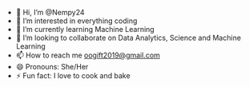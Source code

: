 - 👋 Hi, I’m @Nempy24
- 👀 I’m interested in everything coding
- 🌱 I’m currently learning Machine Learning
- 💞️ I’m looking to collaborate on Data Analytics, Science and Machine Learning
- 📫 How to reach me oogift2019@gmail.com
- 😄 Pronouns: She/Her
- ⚡ Fun fact: I love to cook and bake

<!---
Nempy24/Nempy24 is a ✨ special ✨ repository because its `README.md` (this file) appears on your GitHub profile.
You can click the Preview link to take a look at your changes.
--->
